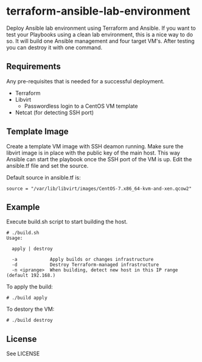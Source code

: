 # terraform-ansible-lab-environment
Deploy Ansible lab environment using Terraform and Ansible. If you want to 
test your Playbooks using a clean lab environment, this is a nice way to do so. 
It will build one Ansible management and four target VM's. After testing you 
can destroy it with one command.

Requirements
------------

Any pre-requisites that is needed for a successful deployment.

 - Terraform
 - Libvirt
   - Passwordless login to a CentOS VM template
 - Netcat (for detecting SSH port)

Template Image
--------------

Create a template VM image with SSH deamon running.
Make sure the libvirt image is in place with the public key of the main host.
This way Ansible can start the playbook once the SSH port of the VM is up.
Edit the ansible.tf file and set the source.

Default source in ansible.tf is:

    source = "/var/lib/libvirt/images/CentOS-7.x86_64-kvm-and-xen.qcow2"

Example
-------

Execute build.sh script to start building the host.

    # ./build.sh 
    Usage:
    
      apply | destroy
    
      -a            Apply builds or changes infrastructure
      -d            Destroy Terraform-managed infrastructure
      -n <iprange>  When building, detect new host in this IP range (default 192.168.)

To apply the build:

    # ./build apply

To destory the VM:

    # ./build destroy

License
-------

See LICENSE


